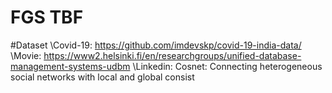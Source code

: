 # FGS TBF
#Dataset
\\Covid-19: https://github.com/imdevskp/covid-19-india-data/
\\Movie: https://www2.helsinki.fi/en/researchgroups/unified-database-management-systems-udbm
\\Linkedin: Cosnet: Connecting heterogeneous social networks with local and global consist
